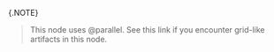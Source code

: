 
{.NOTE}
> This node uses @parallel. See this link if you encounter grid-like artifacts in this node.